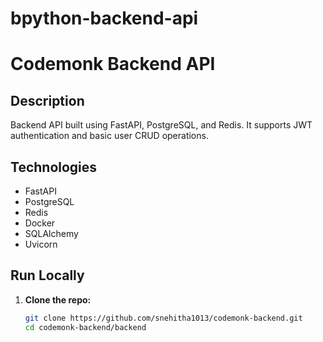 # bpython-backend-api
# Codemonk Backend API

## Description
Backend API built using FastAPI, PostgreSQL, and Redis. It supports JWT authentication and basic user CRUD operations.

## Technologies
- FastAPI
- PostgreSQL
- Redis
- Docker
- SQLAlchemy
- Uvicorn

## Run Locally
1. **Clone the repo:**
   ```bash
   git clone https://github.com/snehitha1013/codemonk-backend.git
   cd codemonk-backend/backend
